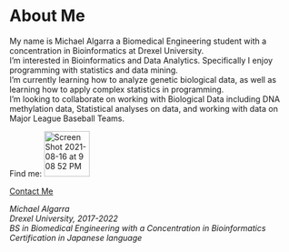 # About Me 
My name is Michael Algarra a Biomedical Engineering student with a concentration in Bioinformatics at Drexel University.  
I’m interested in Bioinformatics and Data Analytics. Specifically I enjoy programming with statistics and data mining.  
I’m currently learning how to analyze genetic biological data, as well as learning how to apply complex statistics in programming.   
I’m looking to collaborate on working with Biological Data including DNA methylation data, Statistical analyses on data, and working with data on Major League Baseball Teams.  

Find me:
[<img width="80" alt="Screen Shot 2021-08-16 at 9 08 52 PM" src="https://user-images.githubusercontent.com/68628666/129647920-8b6c649d-4162-4e08-9c3c-59421d6a07ca.png">](https://www.linkedin.com/in/michael-algarra-764483160/)

[Contact Me](mailto:mja353@drexel.edu)

*Michael Algarra  
Drexel University, 2017-2022  
BS in Biomedical Engineering with a Concentration in Bioinformatics  
Certification in Japanese language*

<!---
MichaelAlgarra/MichaelAlgarra is a ✨ special ✨ repository because its `README.md` (this file) appears on your GitHub profile.
You can click the Preview link to take a look at your changes.
--->
